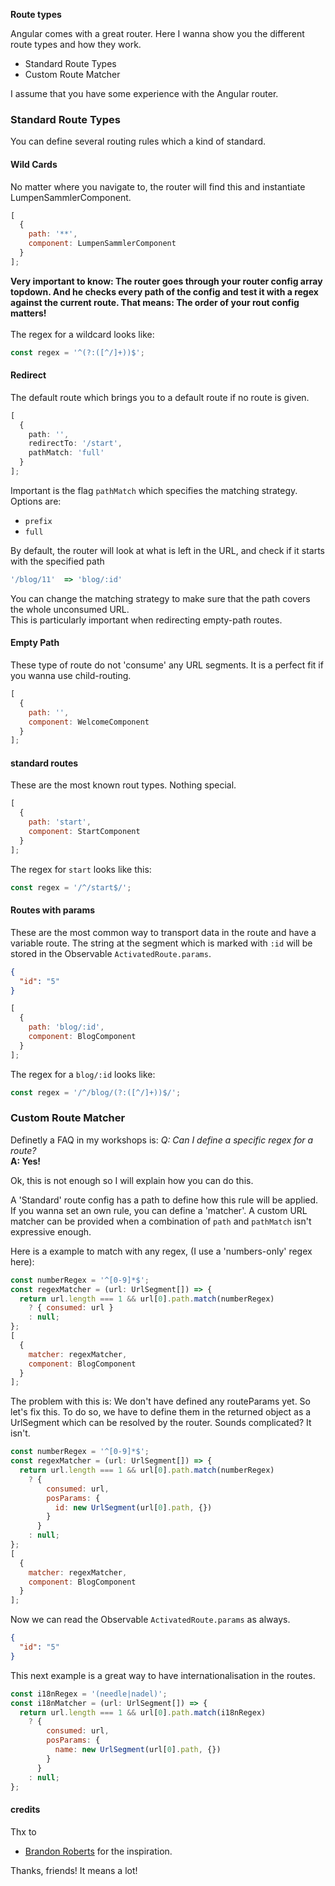 <strong>Route types</strong>

Angular comes with a great router. Here I wanna show you the different route types and how they work.

- Standard Route Types
- Custom Route Matcher

I assume that you have some experience with the Angular router.

### Standard Route Types

You can define several routing rules which a kind of standard.

#### Wild Cards

No matter where you navigate to, the router will find this and instantiate LumpenSammlerComponent.

```js
[
  {
    path: '**',
    component: LumpenSammlerComponent
  }
];
```

<b>
Very important to know: The router goes through your router config array topdown.
And he checks every path of the config and test it with a regex against the current route. That means: The order of your rout config matters!</b>
<br>
<br>
The regex for a wildcard looks like:

```js
const regex = '^(?:([^/]+))$';
```

#### Redirect

The default route which brings you to a default route if no route is given.<br>

```ts
[
  {
    path: '',
    redirectTo: '/start',
    pathMatch: 'full'
  }
];
```

Important is the flag <code>pathMatch</code> which specifies the matching strategy.<br>
Options are:

- <code>prefix</code>
- <code>full</code>

By default, the router will look at what is left in the URL, and check if it starts with the specified path

```ts
'/blog/11'  => 'blog/:id'
```

You can change the matching strategy to make sure that the path covers the whole unconsumed URL.<br>
This is particularly important when redirecting empty-path routes.

#### Empty Path

These type of route do not 'consume' any URL segments. It is a perfect fit if you wanna use child-routing.

```js
[
  {
    path: '',
    component: WelcomeComponent
  }
];
```

#### standard routes

These are the most known rout types. Nothing special.

```js
[
  {
    path: 'start',
    component: StartComponent
  }
];
```

The regex for <code>start</code> looks like this:

```js
const regex = '/^/start$/';
```

#### Routes with params

These are the most common way to transport data in the route and have a variable route. The string at the segment which is marked with <code>:id</code> will be stored in the Observable <code>ActivatedRoute.params</code>.

```json
{
  "id": "5"
}
```

```js
[
  {
    path: 'blog/:id',
    component: BlogComponent
  }
];
```

The regex for a <code>blog/:id</code> looks like:

```js
const regex = '/^/blog/(?:([^/]+))$/';
```

### Custom Route Matcher

Definetly a FAQ in my workshops is:
<i>Q: Can I define a specific regex for a route?</i><br>
<b>A: Yes!</b>

Ok, this is not enough so I will explain how you can do this.

A 'Standard' route config has a path to define how this rule will be applied.
If you wanna set an own rule, you can define a 'matcher'.
A custom URL matcher can be provided when a combination of <code>path</code> and <code>pathMatch</code> isn't expressive enough.

Here is a example to match with any regex, (I use a 'numbers-only' regex here):

```js
const numberRegex = '^[0-9]*$';
const regexMatcher = (url: UrlSegment[]) => {
  return url.length === 1 && url[0].path.match(numberRegex)
    ? { consumed: url }
    : null;
};
[
  {
    matcher: regexMatcher,
    component: BlogComponent
  }
];
```

The problem with this is: We don't have defined any routeParams yet.
So let's fix this.
To do so, we have to define them in the returned object as a UrlSegment which can be resolved by the router. Sounds complicated? It isn't.

```js
const numberRegex = '^[0-9]*$';
const regexMatcher = (url: UrlSegment[]) => {
  return url.length === 1 && url[0].path.match(numberRegex)
    ? {
        consumed: url,
        posParams: {
          id: new UrlSegment(url[0].path, {})
        }
      }
    : null;
};
[
  {
    matcher: regexMatcher,
    component: BlogComponent
  }
];
```

Now we can read the Observable <code>ActivatedRoute.params</code> as always.

```json
{
  "id": "5"
}
```

This next example is a great way to have internationalisation in the routes.

```js
const i18nRegex = '(needle|nadel)';
const i18nMatcher = (url: UrlSegment[]) => {
  return url.length === 1 && url[0].path.match(i18nRegex)
    ? {
        consumed: url,
        posParams: {
          name: new UrlSegment(url[0].path, {})
        }
      }
    : null;
};
```

#### credits

Thx to

- <a href="https://twitter.com/brandontroberts"  target="_blank">Brandon Roberts</a> for the inspiration.

Thanks, friends! It means a lot!
